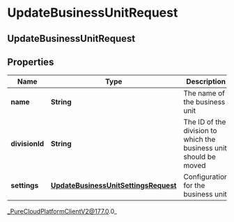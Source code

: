 # UpdateBusinessUnitRequest

## UpdateBusinessUnitRequest

## Properties

|Name | Type | Description | Notes|
|------------ | ------------- | ------------- | -------------|
| **name** | **String** | The name of the business unit | [optional] |
| **divisionId** | **String** | The ID of the division to which the business unit should be moved | [optional] |
| **settings** | [**UpdateBusinessUnitSettingsRequest**](UpdateBusinessUnitSettingsRequest) | Configuration for the business unit | [optional] |



_PureCloudPlatformClientV2@177.0.0_
